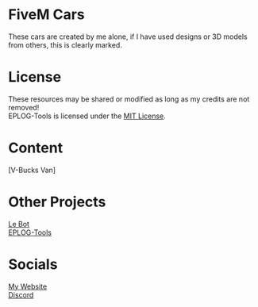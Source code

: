 # FiveM Cars
These cars are created by me alone, if I have used designs or 3D models from others, this is clearly marked.

# License
These resources may be shared or modified as long as my credits are not removed!<br>
EPLOG-Tools is licensed under the [MIT License](https://github.com/EPLOGx/FiveM-Cars/blob/main/LICENSE).

# Content
[V-Bucks Van]

# Other Projects
[Le Bot](https://lebot.eplogx.de)<br>
[EPLOG-Tools](https://github.com/EPLOGx/EPLOG-Tools)

# Socials
[My Website](https://eplogx.de)<br>
[Discord](https://discordapp.com/users/507911095734763521)
